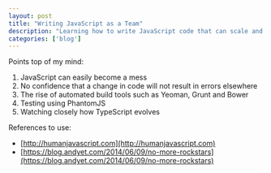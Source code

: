 ```yaml
---
layout: post
title: "Writing JavaScript as a Team"
description: "Learning how to write JavaScript code that can scale and without one rock star leading the development"
categories: ['blog']
---
```


Points top of my mind:

1. JavaScript can easily become a mess
2. No confidence that a change in code will not result in errors elsewhere
3. The rise of automated build tools such as Yeoman, Grunt and Bower
4. Testing using PhantomJS
5. Watching closely how TypeScript evolves

References to use:

* [http://humanjavascript.com](http://humanjavascript.com)
* [https://blog.andyet.com/2014/06/09/no-more-rockstars](https://blog.andyet.com/2014/06/09/no-more-rockstars)